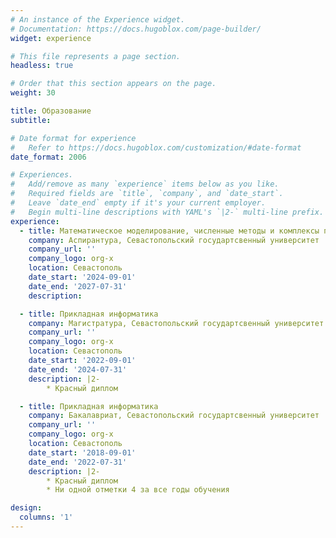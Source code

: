 ```yaml
---
# An instance of the Experience widget.
# Documentation: https://docs.hugoblox.com/page-builder/
widget: experience

# This file represents a page section.
headless: true

# Order that this section appears on the page.
weight: 30

title: Образование
subtitle:

# Date format for experience
#   Refer to https://docs.hugoblox.com/customization/#date-format
date_format: 2006

# Experiences.
#   Add/remove as many `experience` items below as you like.
#   Required fields are `title`, `company`, and `date_start`.
#   Leave `date_end` empty if it's your current employer.
#   Begin multi-line descriptions with YAML's `|2-` multi-line prefix.
experience:
  - title: Математическое моделирование, численные методы и комплексы программ
    company: Аспирантура, Севастопольский государтсвенный университет
    company_url: ''
    company_logo: org-x
    location: Севастополь
    date_start: '2024-09-01'
    date_end: '2027-07-31'
    description:

  - title: Прикладная информатика
    company: Магистратура, Севастопольский государтсвенный университет
    company_url: ''
    company_logo: org-x
    location: Севастополь
    date_start: '2022-09-01'
    date_end: '2024-07-31'
    description: |2-
        * Красный диплом

  - title: Прикладная информатика
    company: Бакалавриат, Севастопольский государтсвенный университет
    company_url: ''
    company_logo: org-x
    location: Севастополь
    date_start: '2018-09-01'
    date_end: '2022-07-31'
    description: |2-
        * Красный диплом
        * Ни одной отметки 4 за все годы обучения

design:
  columns: '1'
---
```

